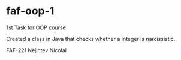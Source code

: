 # faf-oop-1
1st Task for OOP course

Created a class in Java that checks whether a integer is narcissistic.

FAF-221 Nejintev Nicolai
